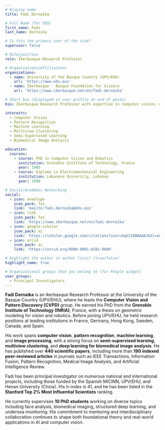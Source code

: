 ```yaml
---
# Display name
title: Fadi Dornaika

# Full Name (for SEO)
first_name: Fadi  
last_name: Dornaika

# Is this the primary user of the site?
superuser: false

# Role/position
role: Ikerbasque Research Professor

# Organizations/Affiliations
organizations:
  - name: University of the Basque Country (UPV/EHU)
    url: 'https://www.ehu.eus'
  - name: Ikerbasque - Basque Foundation for Science
    url: 'https://www.ikerbasque.net/en/fadi-dornaika'

# Short bio (displayed in user profile at end of posts)
bio: Ikerbasque Research Professor with expertise in computer vision, machine learning, and pattern recognition.

interests:
  - Computer Vision
  - Pattern Recognition
  - Machine Learning
  - Multiview Clustering
  - Semi-Supervised Learning
  - Biomedical Image Analysis

education:
  courses:
    - course: PhD in Computer Vision and Robotics
      institution: Grenoble Institute of Technology, France
      year: 1995
    - course: Diploma in Electromechanical Engineering
      institution: Lebanese University, Lebanon
      year: 1990

# Social/Academic Networking
social:
  - icon: envelope
    icon_pack: fas
    link: 'mailto:fadi.dornaika@ehu.eus'
  - icon: link
    icon_pack: fas
    link: 'https://www.ikerbasque.net/en/fadi-dornaika'
  - icon: google-scholar
    icon_pack: ai
    link: 'https://scholar.google.com/citations?user=XqkCIQMAAAAJ&hl=en&oi=ao'
  - icon: orcid
    icon_pack: ai
    link: 'https://orcid.org/0000-0001-6581-9680'

# Highlight the author in author lists? (true/false)
highlight_name: true

# Organizational groups that you belong to (for People widget)
user_groups:
  - Principal Investigators
---
```

**Fadi Dornaika** is an Ikerbasque Research Professor at the University of the Basque Country (UPV/EHU), where he leads the **Computer Vision and Pattern Discovery (CVPD)** group. He earned his PhD from the **Grenoble Institute of Technology (INRIA)**, France, with a thesis on geometric modeling for vision and robotics. Before joining UPV/EHU, he held research positions at leading institutions in France, Germany, Hong Kong, Sweden, Canada, and Spain.

His work spans **computer vision**, **pattern recognition**, **machine learning**, and **image processing**, with a strong focus on **semi-supervised learning**, **multiview clustering**, and **deep learning for biomedical image analysis**. He has published over **440 scientific papers**, including more than **190 indexed peer-reviewed articles** in journals such as IEEE Transactions, Information Fusion, Pattern Recognition, Medical Image Analysis, and Artificial Intelligence Review.

Fadi has been principal investigator on numerous national and international projects, including those funded by the Spanish MICINN, UPV/EHU, and Henan University (China). His h-index is 41, and he has been listed in the **Stanford Top 2% Most Influential Scientists** ranking.

He currently supervises **10 PhD students** working on diverse topics including face analysis, biomedical imaging, structured deep learning, and undersea monitoring. His commitment to mentoring and interdisciplinary collaboration continues to shape both foundational theory and real-world applications in AI and computer vision.
